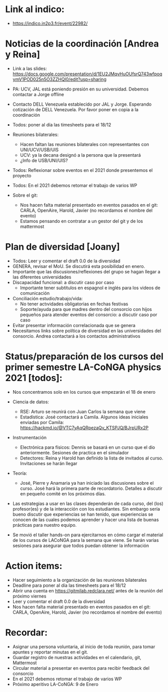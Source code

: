 # Link al indico:
  * https://indico.in2p3.fr/event/22982/

# Noticias de la coordinación [Andrea y Reina]
* Link a las slides: https://docs.google.com/presentation/d/1EU2JMqvHuOUfsrQ743wfpoqymV1POD025n5O3ZZHQl0/edit?usp=sharing
* PA: UCV, JAL está poniendo presión en su universidad. Debemos contactar a Jorge offline
* Contacto DELL Venezuela establecido por JAL y Jorge. Esperando cotización de DELL Venezuela. Por favor poner en copia a la coordinación
* Todos: poner al día las timesheets para el 18/12
* Reuniones bilaterales:
  * Hacen faltan las reuniones bilaterales con representantes con UNI/UCV/USB/UIS
  * UCV: ya la decana designó a la persona que la presentará
  * ¿Info de USB/UNI/UIS?

* Todos: Reflexionar sobre eventos en el 2021 donde presentemos el proyecto
* Todos: En el 2021 debemos retomar el trabajo de varios WP
* Sobre el git:
  * Nos hacen falta material presentado en eventos pasados en el git: CARLA, OpenAire, Harold, Javier (no recordamos el nombre del evento)
  * Estamos pensando en contratar a un gestor del git y de los mattermost

# Plan de diversidad [Joany]
* Todos: Leer y comentar el draft 0.0 de la diversidad
* GENERA, revisar el MoU. Se discutirá esta posibilidad en enero.
* Importante que las discusiones/reflexiones del grupo se hagan llegar a las diferentes universidades
* Discapacidad funcional: a discutir caso por caso
  * Importante tener subtitulos en espagnol e inglés para los videos de comunicación
* Conciliación estudio/trabajo/vida:
  * No tener actıvidades obligatorias en fechas festivas
  * Soporte/ayuda para que madres dentro del consorcio con hijos pequeños para atender eventos del consorcio: a discutir caso por caso
* Evitar presentar información correlacionada que se genera
* Necesitamos links sobre política de diversidad en las universidades del consorcio. Andrea contactará a los contactos administrativos
   
# Status/preparación de los cursos del primer semestre LA-CoNGA physics 2021 [todos]:
* Nos concentramos solo en los cursos que empezarán el 18 de enero
* Ciencia de datos: 
  * RSE: Arturo se reunirá con Juan Carlos la semana que viene
  * Estadística: José contactará a Camila. Algunos ideas iniciales enviadas por Camila: https://hackmd.io/@VTC7yAqQRpezaQv_KTSPJQ/BJrpURx2P

* Instrumentación
  * Electrónica para físicos: Dennis se basará en un curso que el dio anteriormente. Sesiones de practica en el simulador
  * Detectores: Reina y Harold han definido la lista de invitados al curso. Invitaciones se harán llegar

* Teoría:
  * José, Pierre y Anamaria ya han iniciado las discusiones sobre el curso. José hará la primera parte de recordatorio. Detalles a discutir en pequeño comité en los próximos días.

* Las estrategias a usar en las clases dependerán de cada curso, del (los) profesor(es) y de la interacción con los estudiantes. Sin embargo sería bueno discutir que experiencias se han tenido, que experiencias se conocen de las cuales podemos aprender y hacer una lista de buenas prácticas para nuestro equipo.
* Se movió el taller hands-on para ejercitarnos en cómo cargar el material de los cursos de LACoNGA para la semana que viene. Se harán varias sesiones para asegurar que todos puedan obtener la información
 

# Action items:
  * Hacer seguimiento a la organización de las reuniones bilaterales
  * Deadline para poner al día las timesheets para el 18/12
  * Abrir una cuenta en https://gitmilab.redclara.net/ antes de la reunión del próximo viernes
  * Leer y comentar el draft 0.0 de la diversidad
  * Nos hacen falta material presentado en eventos pasados en el git: CARLA, OpenAire, Harold, Javier (no recordamos el nombre del evento)
 
 
# Recordar:
  * Asignar una persona voluntaria, al inicio de toda reunión, para tomar apuntes y reportar minutas en el git.
  * Guardar registro de nuestras actividades en el calendario, git, Mattermost
  * Circular material a presentar en eventos para recibir feedback del consorcio
  * En el 2021 debemos retomar el trabajo de varios WP
  * Próximo aperitivo LA-CoNGA: 9 de Enero
